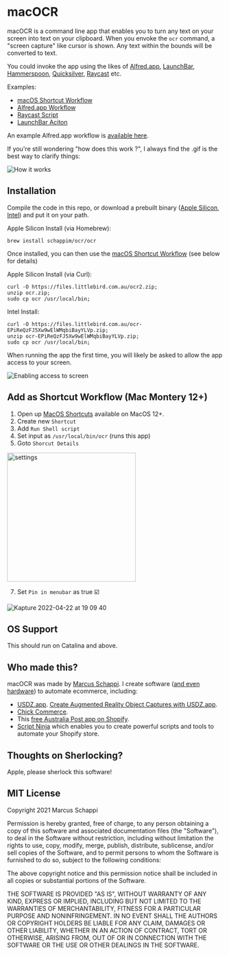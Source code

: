 # macOCR

macOCR is a command line app that enables you to turn any text on your screen into text on your clipboard.
When you envoke the `ocr` command, a "screen capture" like cursor is shown. 
Any text within the bounds will be converted to text. 

You could invoke the app using the likes of [Alfred.app](https://www.alfredapp.com/), [LaunchBar](https://obdev.at/products/launchbar/index.html), [Hammerspoon](http://www.hammerspoon.org/), [Quicksilver](https://qsapp.com/), [Raycast](https://raycast.com/) etc.

Examples: 
- [macOS Shortcut Workflow](https://www.icloud.com/shortcuts/fa91687e481849d6a27ff873ec71599b)
- [Alfred.app Workflow](https://files.littlebird.com.au/OCR2-ONrTkn.zip)
- [Raycast Script](https://gist.github.com/cheeaun/1405816e5ceb397cbc9028204f82dc98)
- [LaunchBar Aciton](https://github.com/jsmjsm/macOCR-LaunchBar-Action)

An example Alfred.app workflow is [available here](https://files.littlebird.com.au/OCR2-ONrTkn.zip).

If you're still wondering "how does this work ?", I always find the .gif is the best way to clarify things: 

![How it works](https://files.littlebird.com.au/Screen-Recording-2021-05-21-13-27-27-FEPQtcuk6FFweb4QEk7Y1mXhsv8B.gif)


## Installation

Compile the code in this repo, or download a prebuilt binary ([Apple Silicon](https://files.littlebird.com.au/ocr.zip), [Intel](https://files.littlebird.com.au/ocr-EPiReQzFJ5Xw9wElWMqbiBayYLVp.zip)) and put it on your path.

Apple Silicon Install (via Homebrew):

```
brew install schappim/ocr/ocr
```

Once installed, you can then use the [macOS Shortcut Workflow](https://www.icloud.com/shortcuts/fa91687e481849d6a27ff873ec71599b) (see below for details)

Apple Silicon Install (via Curl):

```
curl -O https://files.littlebird.com.au/ocr2.zip; 
unzip ocr.zip;
sudo cp ocr /usr/local/bin;
```

Intel Install:

```
curl -O https://files.littlebird.com.au/ocr-EPiReQzFJ5Xw9wElWMqbiBayYLVp.zip; 
unzip ocr-EPiReQzFJ5Xw9wElWMqbiBayYLVp.zip;
sudo cp ocr /usr/local/bin;
```


When running the app the first time, you will likely be asked to allow the app access to your screen.

![Enabling access to screen](https://files.littlebird.com.au/Shared-Image-2021-05-20-08-58-38.png)

## Add as Shortcut Workflow (Mac Montery 12+)
1. Open up [MacOS Shortcuts](https://www.icloud.com/shortcuts/fa91687e481849d6a27ff873ec71599b) available on MacOS 12+.
2. Create new `Shortcut`
3. Add `Run Shell script`
4. Set input as `/usr/local/bin/ocr` (runs this app)
5. Goto `Shorcut Details` 
  
<img width="300px" src="https://user-images.githubusercontent.com/11782590/164676495-3c07a73f-5254-47eb-a4ff-d6a943617954.png" alt="settings" />

7. Set `Pin in menubar` as true ☑️

![Kapture 2022-04-22 at 19 09 40](https://user-images.githubusercontent.com/11782590/164675564-e4e03c3c-7065-4083-9978-7fd316251b0e.gif)

## OS Support

This should run on Catalina and above.

## Who made this? 

macOCR was made by [Marcus Schappi](https://twitter.com/schappi). I create software ([and even hardware](https://chickcom.com/hardware)) to automate ecommerce, including: 

* [USDZ.app](https://usdz.app). [Create Augmented Reality Object Captures with USDZ.app](https://usdz.app).
* [Chick Commerce](https://chickcom.com/).
* This [free Australia Post app on Shopify](https://apps.shopify.com/auspost-shipping).
* [Script Ninja](https://apps.shopify.com/cockatoo) which enables you to create powerful scripts and tools to automate your Shopify store.

## Thoughts on Sherlocking?

Apple, please sherlock this software!

## MIT License 

Copyright 2021 Marcus Schappi

Permission is hereby granted, free of charge, to any person obtaining a copy of this software and associated documentation files (the "Software"), to deal in the Software without restriction, including without limitation the rights to use, copy, modify, merge, publish, distribute, sublicense, and/or sell copies of the Software, and to permit persons to whom the Software is furnished to do so, subject to the following conditions:

The above copyright notice and this permission notice shall be included in all copies or substantial portions of the Software.

THE SOFTWARE IS PROVIDED "AS IS", WITHOUT WARRANTY OF ANY KIND, EXPRESS OR IMPLIED, INCLUDING BUT NOT LIMITED TO THE WARRANTIES OF MERCHANTABILITY, FITNESS FOR A PARTICULAR PURPOSE AND NONINFRINGEMENT. IN NO EVENT SHALL THE AUTHORS OR COPYRIGHT HOLDERS BE LIABLE FOR ANY CLAIM, DAMAGES OR OTHER LIABILITY, WHETHER IN AN ACTION OF CONTRACT, TORT OR OTHERWISE, ARISING FROM, OUT OF OR IN CONNECTION WITH THE SOFTWARE OR THE USE OR OTHER DEALINGS IN THE SOFTWARE.

